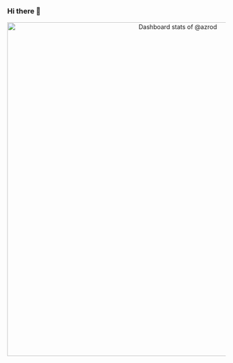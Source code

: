 ### Hi there 👋

<!-- Copy-paste in your Readme.md file -->

<a href="https://next.ossinsight.io/widgets/official/compose-user-dashboard-stats?user_id=13660462" target="_blank" style="display: block" align="center">
  <picture>
    <source media="(prefers-color-scheme: dark)" srcset="https://next.ossinsight.io/widgets/official/compose-user-dashboard-stats/thumbnail.png?user_id=13660462&image_size=auto&color_scheme=dark" width="771" height="auto">
    <img alt="Dashboard stats of @azrod" src="https://next.ossinsight.io/widgets/official/compose-user-dashboard-stats/thumbnail.png?user_id=13660462&image_size=auto&color_scheme=light" width="771" height="auto">
  </picture>
</a>

<!-- Made with [OSS Insight](https://ossinsight.io/) -->
